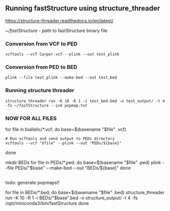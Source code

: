 
## Running fastStructure using structure_threader
https://structure-threader.readthedocs.io/en/latest/

*~/fastStructure* - path to fastStructure binary file


### Conversion from VCF to PED
```
vcftools --vcf Carper.vcf --plink --out test_plink
```
### Conversion from PED to BED
```
plink --file test_plink --make-bed --out test_bed
```
### Running structure threader 

```
structure_threader run -K 10 -R 1 -i test_bed.bed -o test_output/ -t 4 -fs ~/fastStructure --ind popmap.txt
```


### NOW FOR ALL FILES
for file in biallelic/*.vcf; do
    base=$(basename "$file" .vcf)

    # Run vcftools and send output to PEDs directory
    vcftools --vcf "$file" --plink --out "PEDs/${base}"
done



mkdir BEDs
for file in PEDs/*.ped; do
    base=$(basename "$file" .ped)
    plink --file PEDs/"$base" --make-bed --out "BEDs/${base}"
done


##
todo: generate popmaps!!

for file in BEDs/*.bed; do
    base=$(basename "$file" .bed)
   structure_threader run -K 10 -R 1 -i BEDs/"$base".bed -o structure_output/ -t 4 -fs /opt/miniconda3/bin/fastStructure 
done


 
